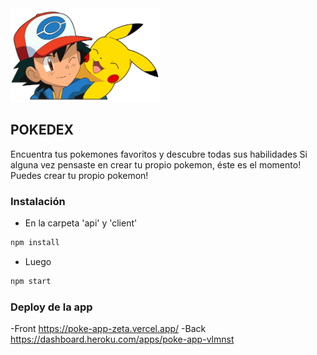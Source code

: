<img height="150" src="./pokemon.png" />

## POKEDEX

Encuentra tus pokemones favoritos y descubre todas sus habilidades 
Si alguna vez pensaste en crear tu propio pokemon, éste es el momento! Puedes crear tu propio pokemon!

### Instalación

- En la carpeta 'api' y 'client'
```js
npm install
```
- Luego
```js
npm start
```

### Deploy de la app 
-Front
 https://poke-app-zeta.vercel.app/
-Back
 https://dashboard.heroku.com/apps/poke-app-vlmnst
